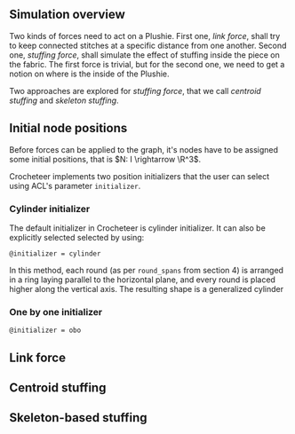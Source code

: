 ## Simulation overview
Two kinds of forces need to act on a Plushie. First one, *link force*, shall try to keep connected stitches at a specific distance from one another. Second one, *stuffing force*, shall simulate the effect of stuffing inside the piece on the fabric. The first force is trivial, but for the second one, we need to get a notion on where is the inside of the Plushie.

Two approaches are explored for *stuffing force*, that we call *centroid stuffing* and *skeleton stuffing*.

## Initial node positions
Before forces can be applied to the graph, it's nodes have to be assigned some initial positions, that is $N: I \rightarrow \R^3$.

Crocheteer implements two position initializers that the user can select using ACL's parameter `initializer`.

### Cylinder initializer
The default initializer in Crocheteer is cylinder initializer. It can also be explicitly selected selected by using:
```
@initializer = cylinder
```

In this method, each round (as per `round_spans` from section 4) is arranged in a ring laying parallel to the horizontal plane, and every round is placed higher along the vertical axis. The resulting shape is a generalized cylinder




### One by one initializer
```
@initializer = obo
```

## Link force

## Centroid stuffing

## Skeleton-based stuffing

[2]: https://arxiv.org/pdf/1912.11932
